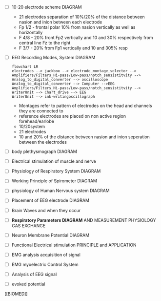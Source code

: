 
- [ ] 10-20 electrode scheme DIAGRAM
	- 21 electrodes separation of 10%/20% of the distance between nasion and inion between each electrode
	- Fp 1/2 - frontal polar 10% from nasion vertically as well as horizontally
	- F 4/8 - 20% front Fp2 vertically and 10 and 30% respectively from central line Fz to the right
	- F 3/7 - 20% from Fp1 vertically and 10 and 305% resp
- [ ] EEG Recording Modes, System DIAGRAM
	```mermaid
	flowchart LR
	electrodes --> jackbox --> electrode_montage_selector --> Amplifiers/Filters_Hi-pass/Low-pass/notch_sensistitvity --> Analog_to_digital_converter --> oscilloscope
	Analog_to_digital_converter --> Computer -->EEG
	Amplifiers/Filters_Hi-pass/Low-pass/notch_sensistitvity --> WriterUnit --> Chart_drive --> EEG
	WriterUnit --> ink-writingoscillograph
	```
	- Montages refer to pattern of electrodes on the head and channels they are connected to
	- reference electrodes are placed on non active region forehead/earlobe
	- 10/20system
	- 21 electrodes
	- 10 and 20% of the distance between nasion and inion seperation between the electrodes
- [ ] body plethysmograph DIAGRAM
- [ ] Electrical stimulation of muscle and nerve
- [ ] Physiology of Respiratory System DIAGRAM
- [ ] Working Principle of Spirometer DIAGRAM
- [ ] physiology of Human Nervous system DIAGRAM
- [ ] Placement of EEG electrode DIAGRAM
- [ ] Brain Waves and when they occur
- [ ] **Respiratory Parameters DIAGRAM** AND MEASUREMENT PHYSIOLOGY GAS EXCHANGE
- [ ] Neuron Membrane Potential DIAGRAM
- [ ] Functional Electrical stimulation PRINCIPLE and APPLICATION
- [ ] EMG analysis acquisition of signal
- [ ] EMG myoelectric Control System
- [ ] Analysis of EEG signal
- [ ] evoked potential



















[[BIOMED]]